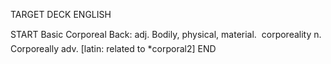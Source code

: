 TARGET DECK
ENGLISH

START
Basic
Corporeal
Back: adj. Bodily, physical, material.  corporeality n. Corporeally adv. [latin: related to *corporal2]
END
